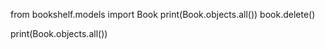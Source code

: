 from bookshelf.models import Book
print(Book.objects.all())
book.delete()

print(Book.objects.all())
